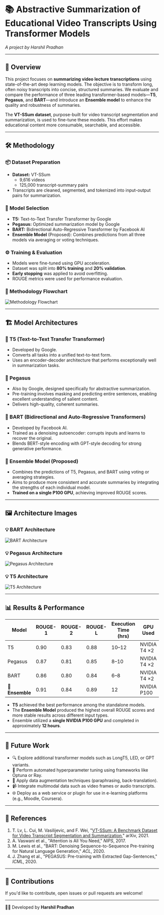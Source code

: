 # 📚 Abstractive Summarization of Educational Video Transcripts Using Transformer Models

_A project by Harshil Pradhan_

---

## 📖 Overview

This project focuses on **summarizing video lecture transcriptions** using state-of-the-art deep learning models. The objective is to transform long, often noisy transcripts into concise, structured summaries. We evaluate and compare the performance of three leading transformer-based models—**T5**, **Pegasus**, and **BART**—and introduce an **Ensemble model** to enhance the quality and robustness of summaries.

The **VT-SSum dataset**, purpose-built for video transcript segmentation and summarization, is used to fine-tune these models. This effort makes educational content more consumable, searchable, and accessible.

---

## 🛠️ Methodology

### 📦 Dataset Preparation

- **Dataset:** VT-SSum
    - 9,616 videos
    - 125,000 transcript-summary pairs
- Transcripts are cleaned, segmented, and tokenized into input-output pairs for summarization.

### 🤖 Model Selection

- **T5:** Text-to-Text Transfer Transformer by Google
- **Pegasus:** Optimized summarization model by Google
- **BART:** Bidirectional Auto-Regressive Transformer by Facebook AI
- **Ensemble Model** (Proposed): Combines predictions from all three models via averaging or voting techniques.

### ⚙️ Training & Evaluation

- Models were fine-tuned using GPU acceleration.
- Dataset was split into **80% training** and **20% validation**.
- **Early stopping** was applied to avoid overfitting.
- ROUGE metrics were used for performance evaluation.

### 🔁 Methodology Flowchart

![Methodology Flowchart](https://github.com/user-attachments/assets/2eb1efe8-10e0-44df-89ec-49cffc420404)

---

## 🏗️ Model Architectures

### 🔷 T5 (Text-to-Text Transfer Transformer)

- Developed by Google.
- Converts all tasks into a unified text-to-text form.
- Uses an encoder-decoder architecture that performs exceptionally well in summarization tasks.

### 🔷 Pegasus

- Also by Google, designed specifically for abstractive summarization.
- Pre-training involves masking and predicting entire sentences, enabling excellent understanding of salient content.
- Delivers high-quality, coherent summaries.

### 🔷 BART (Bidirectional and Auto-Regressive Transformers)

- Developed by Facebook AI.
- Trained as a denoising autoencoder: corrupts inputs and learns to recover the original.
- Blends BERT-style encoding with GPT-style decoding for strong generative performance.

### 🔷 Ensemble Model (Proposed)

- Combines the predictions of T5, Pegasus, and BART using voting or averaging strategies.
- Aims to produce more consistent and accurate summaries by integrating the strengths of each individual model.
- **Trained on a single P100 GPU**, achieving improved ROUGE scores.

---

## 🖼️ Architecture Images

### 💡 BART Architecture

![BART Architecture](https://github.com/user-attachments/assets/e153c796-0ce5-4992-850c-1d41f955ce8d)

### 💡 Pegasus Architecture

![Pegasus Architecture](https://github.com/user-attachments/assets/3338fe48-eade-4b0c-9667-dce9b9fd181f)

### 💡 T5 Architecture

![T5 Architecture](https://github.com/user-attachments/assets/b88920b3-9fa1-4b5c-a675-cdf0ea7ee5f0)

---

## 📊 Results & Performance

| Model            | ROUGE-1 | ROUGE-2 | ROUGE-L | Execution Time (hrs) | GPU Used     |
|------------------|---------|---------|---------|----------------------|--------------|
| T5               | 0.90    | 0.83    | 0.88    | 10–12                | NVIDIA T4 ×2 |
| Pegasus          | 0.87    | 0.81    | 0.85    | 8–10                 | NVIDIA T4 ×2 |
| BART             | 0.86    | 0.80    | 0.84    | 6–8                  | NVIDIA T4 ×2 |
| 🌟 **Ensemble**  | 0.91    | 0.84    | 0.89    | 12                   | NVIDIA P100  |

- **T5** achieved the best performance among the standalone models.
- The **Ensemble Model** produced the highest overall ROUGE scores and more stable results across different input types.
- Ensemble utilized a **single NVIDIA P100 GPU** and completed in approximately **12 hours**.

---

## 🚀 Future Work

- 🔍 Explore additional transformer models such as LongT5, LED, or GPT variants.
- 🎯 Perform automated hyperparameter tuning using frameworks like Optuna or Ray.
- 🧠 Apply data augmentation techniques (paraphrasing, back-translation).
- 📹 Integrate multimodal data such as video frames or audio transcripts.
- 🌐 Deploy as a web service or plugin for use in e-learning platforms (e.g., Moodle, Coursera).

---

## 📜 References

1. T. Lv, L. Cui, M. Vasilijevic, and F. Wei, "[VT-SSum: A Benchmark Dataset for Video Transcript Segmentation and Summarization](https://arxiv.org/abs/2107.13485)," arXiv, 2021.
2. A. Vaswani et al., "Attention is All You Need," *NIPS*, 2017.
3. M. Lewis et al., "BART: Denoising Sequence-to-Sequence Pre-training for Natural Language Generation," *ACL*, 2020.
4. J. Zhang et al., "PEGASUS: Pre-training with Extracted Gap-Sentences," *ICML*, 2020.

---

## 🤝 Contributions

If you'd like to contribute, open issues or pull requests are welcome!

---

🧑‍💻 Developed by **Harshil Pradhan**
